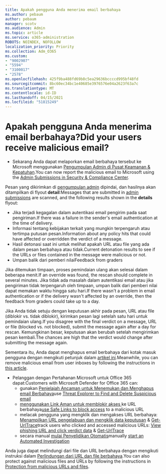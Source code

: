 ```yaml
---
title: Apakah pengguna Anda menerima email berbahaya
ms.author: pebaum
author: pebaum
manager: scotv
ms.audience: Admin
ms.topic: article
ms.service: o365-administration
ROBOTS: NOINDEX, NOFOLLOW
localization_priority: Priority
ms.collection: Adm_O365
ms.custom:
- "9002907"
- "5594"
- "3100017"
- "2578"
ms.openlocfilehash: 425f9ba488fd69b8c5ea29636bccccd995bf48fd
ms.sourcegitcommit: 8bc60ec34bc1e40685e3976576e04a2623f63a7c
ms.translationtype: MT
ms.contentlocale: id-ID
ms.lasthandoff: 04/15/2021
ms.locfileid: "51815249"
---
```

# <a name="did-your-users-receive-malicious-email"></a><span data-ttu-id="38187-102">Apakah pengguna Anda menerima email berbahaya?</span><span class="sxs-lookup"><span data-stu-id="38187-102">Did your users receive malicious email?</span></span>

- <span data-ttu-id="38187-103">Sekarang Anda dapat melaporkan email berbahaya tersebut ke Microsoft menggunakan [Pengumpulan Admin di Pusat Keamanan & Kepatuhan](https://sip.protection.office.com/reportsubmission).</span><span class="sxs-lookup"><span data-stu-id="38187-103">You can now report the malicious email to Microsoft using the [Admin Submissions in Security & Compliance Center](https://sip.protection.office.com/reportsubmission).</span></span>

<span data-ttu-id="38187-104">Pesan yang dikirimkan di [pengumpulan admin](https://sip.protection.office.com/reportsubmission) dipindai, dan hasilnya akan ditampilkan di flyout **detail**:</span><span class="sxs-lookup"><span data-stu-id="38187-104">Messages that are submitted in [admin submissions](https://sip.protection.office.com/reportsubmission) are scanned, and the following results shown in the **details** flyout:</span></span>

- <span data-ttu-id="38187-105">Jika terjadi kegagalan dalam autentikasi email pengirim pada saat pengiriman.</span><span class="sxs-lookup"><span data-stu-id="38187-105">If there was a failure in the sender's email authentication at the time of delivery.</span></span>
- <span data-ttu-id="38187-106">Informasi tentang kebijakan terkait yang mungkin terpengaruh atau tertimpa putusan pesan.</span><span class="sxs-lookup"><span data-stu-id="38187-106">Information about any policy hits that could have affected or overridden the verdict of a message.</span></span>
- <span data-ttu-id="38187-107">Hasil detonasi saat ini untuk melihat apakah URL atau file yang ada dalam pesan berbahaya atau tidak.</span><span class="sxs-lookup"><span data-stu-id="38187-107">Current detonation results to see if the URLs or files contained in the message were malicious or not.</span></span>
- <span data-ttu-id="38187-108">Umpan balik dari pemberi nilai</span><span class="sxs-lookup"><span data-stu-id="38187-108">Feedback from graders</span></span>

<span data-ttu-id="38187-109">Jika ditemukan timpaan, proses pemindaian ulang akan selesai dalam beberapa menit.</span><span class="sxs-lookup"><span data-stu-id="38187-109">If an override was found, the rescan should complete in several minutes.</span></span> <span data-ttu-id="38187-110">Jika tidak ada masalah dalam autentikasi email atau jika pengiriman tidak terpengaruh oleh timpaan, umpan balik dari pemberi nilai dapat memakan waktu hingga satu hari.</span><span class="sxs-lookup"><span data-stu-id="38187-110">If there wasn't a problem in email authentication or if the delivery wasn't affected by an override, then the feedback from graders could take up to a day.</span></span>

<span data-ttu-id="38187-111">Jika Anda tidak setuju dengan keputusan akhir pada pesan, URL atau file (diblokir vs. tidak diblokir), kirimkan pesan lagi setelah satu hari untuk pemindaian ulang.</span><span class="sxs-lookup"><span data-stu-id="38187-111">If you disagree with the final verdict on a message, URL or file (blocked vs. not blocked), submit the message again after a day for rescan.</span></span> <span data-ttu-id="38187-112">Kemungkinan besar, keputusan akan berubah setelah mengirimkan pesan kembali.</span><span class="sxs-lookup"><span data-stu-id="38187-112">The chances are high that the verdict would change after submitting the message again.</span></span>

<span data-ttu-id="38187-113">Sementara itu, Anda dapat menghapus email berbahaya dari kotak masuk pengguna dengan mengikuti petunjuk dalam [artikel ini](https://docs.microsoft.com/microsoft-365/compliance/search-for-and-delete-messages-in-your-organization).</span><span class="sxs-lookup"><span data-stu-id="38187-113">Meanwhile, you can remove malicious email from user inboxes by following the instructions in [this article](https://docs.microsoft.com/microsoft-365/compliance/search-for-and-delete-messages-in-your-organization).</span></span>

- <span data-ttu-id="38187-114">Pelanggan dengan Pertahanan Microsoft untuk Office 365 dapat:</span><span class="sxs-lookup"><span data-stu-id="38187-114">Customers with Microsoft Defender for Office 365 can:</span></span>
    - <span data-ttu-id="38187-115">gunakan [Penjelajah Ancaman untuk Menemukan dan Menghapus email Berbahaya](https://docs.microsoft.com/microsoft-365/security/office-365-security/investigate-malicious-email-that-was-delivered)</span><span class="sxs-lookup"><span data-stu-id="38187-115">use [Threat Explorer to Find and Delete Suspicious email](https://docs.microsoft.com/microsoft-365/security/office-365-security/investigate-malicious-email-that-was-delivered)</span></span>
    - <span data-ttu-id="38187-116">[menggunakan Link Aman untuk memblokir akses ](https://docs.microsoft.com/microsoft-365/security/office-365-security/atp-safe-links) ke URL berbahaya</span><span class="sxs-lookup"><span data-stu-id="38187-116">[use Safe Links to block access](https://docs.microsoft.com/microsoft-365/security/office-365-security/atp-safe-links) to a malicious URL</span></span>
    - <span data-ttu-id="38187-117">melacak pengguna yang mengklik dan mengakses URL berbahaya: [Menampilkan URL pengelabuan dan mengklik data keputusan](https://docs.microsoft.com/microsoft-365/security/office-365-security/threat-explorer) & [Get-UrlTrace](https://docs.microsoft.com/powershell/module/exchange/get-urltrace)</span><span class="sxs-lookup"><span data-stu-id="38187-117">track users who clicked and accessed malicious URLs: [View phishing URL and click verdict data](https://docs.microsoft.com/microsoft-365/security/office-365-security/threat-explorer) & [Get-UrlTrace](https://docs.microsoft.com/powershell/module/exchange/get-urltrace)</span></span>
    - <span data-ttu-id="38187-118">secara manual [mulai Penyelidikan Otomatis](https://docs.microsoft.com/microsoft-365/security/office-365-security/automated-investigation-response-office)</span><span class="sxs-lookup"><span data-stu-id="38187-118">manually [start an Automated Investigation](https://docs.microsoft.com/microsoft-365/security/office-365-security/automated-investigation-response-office)</span></span>

<span data-ttu-id="38187-119">Anda juga dapat melindungi dari file dan URL berbahaya dengan mengikuti instruksi dalam [Perlindungan dari URL dan file berbahaya](https://docs.microsoft.com/microsoft-365/security/office-365-security/protect-against-threats).</span><span class="sxs-lookup"><span data-stu-id="38187-119">You can also protect against malicious files and URLs by following the instructions in [Protection from malicious URLs and files](https://docs.microsoft.com/microsoft-365/security/office-365-security/protect-against-threats).</span></span>